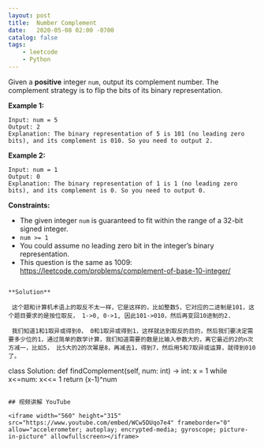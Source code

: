 ```yaml
---
layout: post
title:  Number Complement
date:   2020-05-08 02:00 -0700
catalog: false
tags:
    - leetcode
    - Python
---
```


Given a **positive** integer `num`, output its complement number. The complement strategy is to flip the bits of its binary representation.

 

**Example 1:**

```
Input: num = 5
Output: 2
Explanation: The binary representation of 5 is 101 (no leading zero bits), and its complement is 010. So you need to output 2.
```

**Example 2:**

```
Input: num = 1
Output: 0
Explanation: The binary representation of 1 is 1 (no leading zero bits), and its complement is 0. So you need to output 0.
```

 

**Constraints:**

- The given integer `num` is guaranteed to fit within the range of a 32-bit signed integer.
- `num >= 1`
- You could assume no leading zero bit in the integer’s binary representation.
- This question is the same as 1009: https://leetcode.com/problems/complement-of-base-10-integer/
```

**Solution**

 这个题和计算机术语上的取反不太一样，它是这样的，比如整数5，它对应的二进制是101，这个题目要求的是按位取反， 1->0, 0->1, 因此101->010，然后再变回10进制的2.

 我们知道1和1取异或得到0， 0和1取异或得到1，这样就达到取反的目的，然后我们要决定需要多少位的1，通过简单的数学计算，我们知道需要的数是比输入参数大的，离它最近的2的n次方减一，比如5， 比5大的2的次幂是8，再减去1，得到7，然后用5和7取异或运算，就得到010了。

```
class Solution:
    def findComplement(self, num: int) -> int:
        x = 1
        while x<=num:
            x<<= 1
        return (x-1)^num
```

## 视频讲解 YouTube

<iframe width="560" height="315" src="https://www.youtube.com/embed/WCw5DUqo7e4" frameborder="0" allow="accelerometer; autoplay; encrypted-media; gyroscope; picture-in-picture" allowfullscreen></iframe>